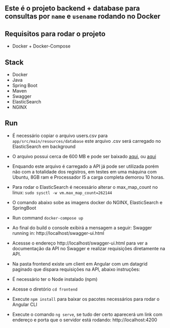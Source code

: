 
## Este é o projeto backend + database para consultas por `name` e `usename` rodando no Docker


## Requisitos para rodar o projeto
- Docker + Docker-Compose

## Stack
- Docker
- Java
- Spring Boot
- Maven
- Swagger
- ElasticSearch
- NGINX

## Run
- É necessário copiar o arquivo users.csv para `app/src/main/resources/database` este arquivo .csv será carregado no ElasticSearch em background
- O arquivo possui cerca de 600 MB e pode ser baixado [aqui](https://s3.amazonaws.com/careers-picpay/users.csv.gz), ou [aqui](https://s3.amazonaws.com/careers-picpay/users.csv.gz)
- Enquando este arquivo é carregado a API já pode ser utilizada porém não com a totalidade dos registros, em testes em uma máquina com Ubuntu, 8GB ram e Processador I5 a carga completa demorou 10 horas.

- Para rodar o ElasticSearch é necessário alterar o max_map_count no linux: `sudo sysctl -w vm.max_map_count=262144`

- O comando abaixo sobe as imagens docker do NGINX, ElasticSearch e SpringBoot
- Run command `docker-compose up`

- Ao final do build o console exibirá a mensagem a seguir:  Swagger running in: http://localhost/swagger-ui.html

- Acessse o endereço http://localhost/swagger-ui.html para ver a documentação da API no Swagger e realizar requisições diretamente na API.

- Na pasta frontend existe um client em Angular com um datagrid paginado que dispara requisições na API, abaixo instruções:
- É necessário ter o Node instalado (npm)

- Acesse o diretório `cd frontend`
- Execute `npm install` para baixar os pacotes necessários para rodar o Angular CLI

- Execute o comando `ng serve`, se tudo der certo aparecerá um link com endereço e porta que o servidor está rodando:  http://localhost:4200

